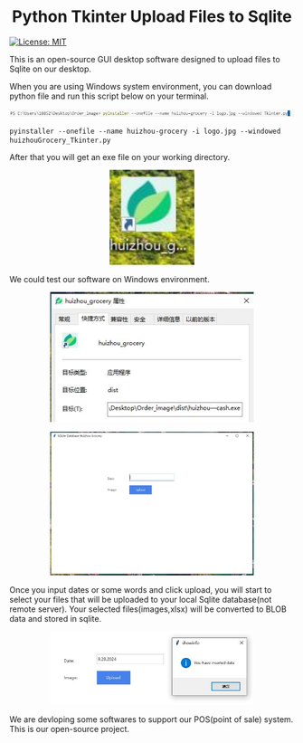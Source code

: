 <div align="center">
  <h1 align = "center">Python Tkinter Upload Files to Sqlite</h1>
</div>

[![License: MIT](https://cdn.prod.website-files.com/5e0f1144930a8bc8aace526c/65dd9eb5aaca434fac4f1c34_License-MIT-blue.svg)](/LICENSE)

This is an open-source GUI desktop software designed to upload files to Sqlite on our desktop.

When you are using Windows system environment, you can download python file and run this script below on your terminal.

<p align="center">
  <img src="screenshot/output_windows_exe.JPG" width="850" alt="accessibility text">
</p>

```shell
pyinstaller --onefile --name huizhou-grocery -i logo.jpg --windowed huizhouGrocery_Tkinter.py
```


After that you will get an exe file on your working directory.


<p align="center">
  <img src="screenshot/window_exe.JPG" width="150" title="hover text">
</p>

We could test our software on Windows environment.

<p align="center">
  <img src="screenshot/windows_exe_intro.JPG" width="360" title="hover text">
</p>

<p align="center">
  <img src="screenshot/windows_huizhou_grocery.JPG" width="360" title="hover text">
</p>

Once you input dates or some words and click upload, you will start to select your files that will be uploaded to your local Sqlite database(not remote server). Your selected files(images,xlsx) will be converted to BLOB data and stored in sqlite.

<p align="center">
  <img src="screenshot/insertDateTo_Sqlite.JPG" width="360" title="hover text">
</p>

We are devloping some softwares to support our POS(point of sale) system. This is our open-source project.


